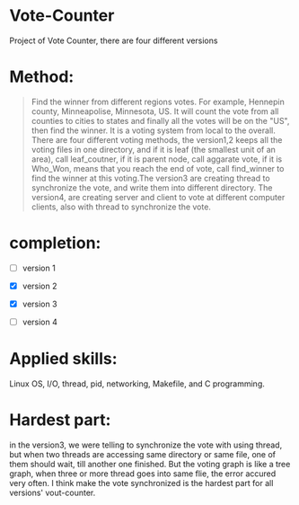 # Vote-Counter
Project of Vote Counter, there are four different versions

# Method:
> Find the winner from different regions votes. For example, Hennepin county, Minneapolise, Minnesota, US. It will count the vote from all counties to cities to states and finally all the votes will be on the "US", then find the winner. It is a voting system from local to the overall.
> There are four different voting methods, the version1,2 keeps all the voting files in one directory, and if it is leaf (the smallest unit of an area), call leaf_coutner, if it is parent node, call aggarate vote, if it is Who_Won, means that you reach the end of vote, call find_winner to find the winner at this voting.The version3 are creating thread to synchronize the vote,  and write them into different directory. The version4, are creating server and client to vote at different computer clients, also with thread to synchronize the vote. 

# completion:
- [ ] version 1
- [x] version 2
- [x] version 3
- [ ] version 4


# Applied skills:
Linux OS, I/O, thread, pid, networking, Makefile, and C programming.
# Hardest part:
in the version3, we were telling to synchronize the vote with using thread, but when two threads are accessing same directory or same file, one of them should wait, till another one finished. But the voting graph is like a tree graph, when three or more thread goes into same flie, the error accured very often. I think make the vote synchronized is the hardest part for all versions' vout-counter.
